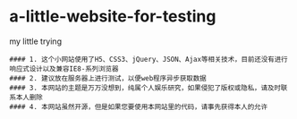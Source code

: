 # a-little-website-for-testing
my little trying

    #### 1. 这个小网站使用了H5、CSS3、jQuery、JSON、Ajax等相关技术，目前还没有进行响应式设计以及兼容IE8-系列浏览器
    #### 2. 建议放在服务器上进行测试，以便web程序异步获取数据
    #### 3. 本网站的主题是万万没想到，纯属个人娱乐研究，如果侵犯了版权或隐私，请及时联系本人删除
    #### 4. 本网站虽然开源，但是如果您要使用本网站里的代码，请事先获得本人的允许
